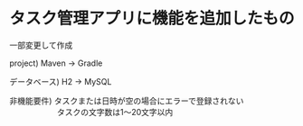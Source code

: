 # タスク管理アプリに機能を追加したもの

一部変更して作成

project)  Maven → Gradle

データベース)  H2 → MySQL

非機能要件) タスクまたは日時が空の場合にエラーで登録されない
　　　　　　タスクの文字数は1〜20文字以内